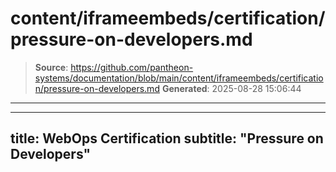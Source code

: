# content/iframeembeds/certification/pressure-on-developers.md

> **Source**: https://github.com/pantheon-systems/documentation/blob/main/content/iframeembeds/certification/pressure-on-developers.md
> **Generated**: 2025-08-28 15:06:44

---

---
title: WebOps Certification
subtitle: "Pressure on Developers"
---

<Partial file="certification-guide/pressure-on-developers.md" />
